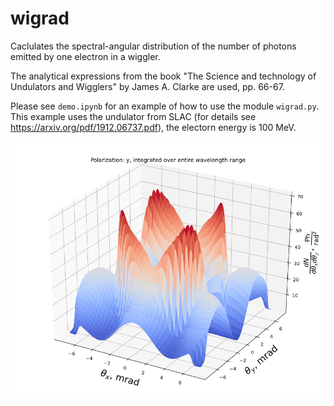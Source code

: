 # wigrad
Caclulates the spectral-angular distribution of the number of photons emitted by one electron in a wiggler.

The analytical expressions from the book "The Science and technology of Undulators and Wigglers" by James A. Clarke are used, pp. 66-67.

Please see `demo.ipynb` for an example of how to use the module `wigrad.py`. This example uses the undulator from SLAC (for details see https://arxiv.org/pdf/1912.06737.pdf), the electorn energy is 100 MeV.

![demo plot](demo.png)
